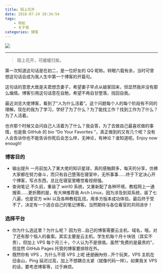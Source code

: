 ```yaml
---
title: 陌上花开
date: 2018-07-24 10:34:54
tags:
    - 导航
    - 关于我
categories: 随笔
---
```

<img src="https://i.loli.net/2018/07/22/5b543ab189014.png" class="full-image"  />

------

> 陌上花开，可缓缓归矣。

第一次知道这句话是在初二，是一位好友的 QQ 昵称。转眼六载有余，当时可曾想这句话会成为我人生中第一个博客的开篇句。
<!--more-->
这句话的意思大致是夫君想念妻子，希望妻子早点从娘家回来，但显然我并没有那么煽情。博客引用这句话意在自勉，希望不再自甘堕落，找回自我。

最近浏览大佬博客，看到了“人为什么活着”。这个问题每个人的每个阶段有不同的理解。现在的我为了学习，学好了为了什么？为了能找工作？找到工作为了什么？为了人活着。

也许那个时候又会问自己人活着为了什么？我会答，为了去做自己最喜欢做的事情，也是我 GitHub 的 bio “Do Your Favorites ”，真正做到的又有几个呢？没有人会告诉你也不能告诉你死后会怎么样，无神论，有神论？谁知道呢。Enjoy now enough!

### 博客目的
* 输出提升
一月前加入了某大佬的知识星球，真的感触颇多，每天的分享，仿佛大家都在努力奋斗，而只有自己堕落在寝室中，无所事事……终于下定决心开个博客，写点东西，总比在寝室里睡觉看视频强。
* 查询笔记
不久前，重装了 win10 系统，又重新配了各种环境，教程网上一通搜索……更折腾的是，有大神推荐我 Arch Linux，因为涉及到双系统，装了七八遍，也是官方 wiki 以及各种教程乱找，用多方版本成功体验。最后终于受不了，决定有一个适合自己的笔记博客。当然期待与各位看官的共同进步！

### 选择平台
* 你为什么选这里？为什么呢？
因为穷…自己的博客需要云主机、域名，哦，对了还有那个恼人的备案。其实主要是云主机，学生机每个月十块钱（其实不贵），但加上 VPS 每个月三十，个人认为不是很值。虽然“免费的是最贵的”，但显然 GitHub Pages 托管的博客要排除在外。
* 既然你有 VPS ，为什么不搭 VPS 上呢
~~还是因为穷~~…开个玩笑，VPS 主机在旧金山，Ping 延迟过高，加上不想耦合太紧（就像代码一样）。如果我关 VPS 的话，要考虑博客等，过于麻烦。